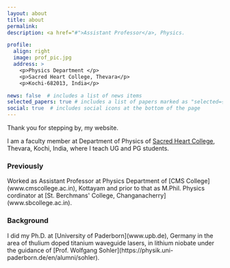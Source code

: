 ```yaml
---
layout: about
title: about
permalink:
description: <a href="#">Assistant Professor</a>, Physics.

profile:
  align: right
  image: prof_pic.jpg
  address: >
    <p>Physics Department </p>
    <p>Sacred Heart College, Thevara</p>
    <p>Kochi-682013, India</p>

news: false  # includes a list of news items
selected_papers: true # includes a list of papers marked as "selected={true}"
social: true  # includes social icons at the bottom of the page
---
```

Thank you for stepping by, my website.

I am a faculty member at Department of Physics of [Sacred Heart College](www.shcollege.ac.in), Thevara, Kochi, India, where I teach UG and PG students.

<h3>Previously</h3>
Worked as Assistant Professor at Physics Department of [CMS College](www.cmscollege.ac.in), Kottayam and prior to that as M.Phil. Physics cordinator at [St. Berchmans' College, Changanacherry](www.sbcollege.ac.in).

<h3>Background</h3>
I did my Ph.D. at [University of Paderborn](www.upb.de), Germany in the area of thulium doped titanium waveguide lasers, in lithium niobate under the guidance of [Prof. Wolfgang Sohler](https://physik.uni-paderborn.de/en/alumni/sohler).


<!--  
Write your biography here. Tell the world about yourself. Link to your favorite [subreddit](http://reddit.com){:target="\_blank"}. You can put a picture in, too. The code is already in, just name your picture `prof_pic.jpg` and put it in the `img/` folder.

# Put your address / P.O. box / other info right below your picture. You can also disable any these elements by editing `profile` property of the YAML header of your `_pages/about.md`. Edit `_bibliography/papers.bib` and Jekyll will render your [publications page](/al-folio/publications/) automatically.

# Link to your social media connections, too. This theme is set up to use [Font Awesome icons](http://fortawesome.github.io/Font-Awesome/){:target="\_blank"} and [Academicons](https://jpswalsh.github.io/academicons/){:target="\_blank"}, like the ones below. Add your Facebook, Twitter, LinkedIn, Google Scholar, or just disable all of them. 
-->
